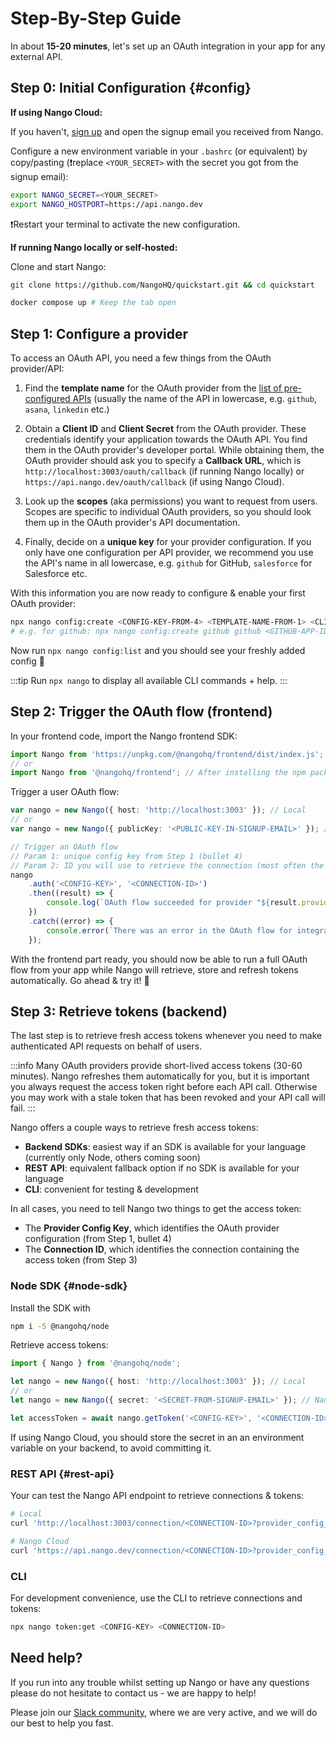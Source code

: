 # Step-By-Step Guide

In about **15-20 minutes**, let's set up an OAuth integration in your app for any external API.

## Step 0: Initial Configuration {#config}

**If using Nango Cloud:**

If you haven't, [sign up](https://nango.dev/start) and open the signup email you received from Nango.

Configure a new environment variable in your `.bashrc` (or equivalent) by copy/pasting (❗️replace `<YOUR_SECRET>` with the secret you got from the signup email):

```bash
export NANGO_SECRET=<YOUR_SECRET>
export NANGO_HOSTPORT=https://api.nango.dev
```

❗️Restart your terminal to activate the new configuration.

**If running Nango locally or self-hosted:**

Clone and start Nango:

```bash
git clone https://github.com/NangoHQ/quickstart.git && cd quickstart
```

```bash
docker compose up # Keep the tab open
```

## Step 1: Configure a provider

To access an OAuth API, you need a few things from the OAuth provider/API:

1.  Find the **template name** for the OAuth provider from the [list of pre-configured APIs](https://nango.dev/oauth-providers) (usually the name of the API in lowercase, e.g. `github`, `asana`, `linkedin` etc.)

2.  Obtain a **Client ID** and **Client Secret** from the OAuth provider. These credentials identify your application towards the OAuth API. You find them in the OAuth provider's developer portal. While obtaining them, the OAuth provider should ask you to specify a **Callback URL**, which is `http://localhost:3003/oauth/callback` (if running Nango locally) or `https://api.nango.dev/oauth/callback` (if using Nango Cloud).

3.  Look up the **scopes** (aka permissions) you want to request from users. Scopes are specific to individual OAuth providers, so you should look them up in the OAuth provider's API documentation.

4.  Finally, decide on a **unique key** for your provider configuration. If you only have one configuration per API provider, we recommend you use the API's name in all lowercase, e.g. `github` for GitHub, `salesforce` for Salesforce etc.

With this information you are now ready to configure & enable your first OAuth provider:

```bash
npx nango config:create <CONFIG-KEY-FROM-4> <TEMPLATE-NAME-FROM-1> <CLIENT-ID-FROM-2> <CLIENT-SECRET-FROM-2> <SCOPES-FROM-2>
# e.g. for github: npx nango config:create github github <GITHUB-APP-ID> <GITHUB-APP-SECRET> "comma,separated,scopes,with,quotes"
```

Now run `npx nango config:list` and you should see your freshly added config 🎉

:::tip
Run `npx nango` to display all available CLI commands + help.
:::

## Step 2: Trigger the OAuth flow (frontend)

In your frontend code, import the Nango frontend SDK:

```ts
import Nango from 'https://unpkg.com/@nangohq/frontend/dist/index.js'; // For quick testing
// or
import Nango from '@nangohq/frontend'; // After installing the npm package
```

Trigger a user OAuth flow:

```ts
var nango = new Nango({ host: 'http://localhost:3003' }); // Local
// or
var nango = new Nango({ publicKey: '<PUBLIC-KEY-IN-SIGNUP-EMAIL>' }); // Nango Cloud

// Trigger an OAuth flow
// Param 1: unique config key from Step 1 (bullet 4)
// Param 2: ID you will use to retrieve the connection (most often the user ID)
nango
    .auth('<CONFIG-KEY>', '<CONNECTION-ID>')
    .then((result) => {
        console.log(`OAuth flow succeeded for provider "${result.providerConfigKey}" and connection-id "${result.connectionId}"!`);
    })
    .catch((error) => {
        console.error(`There was an error in the OAuth flow for integration: ${error.message}`);
    });
```

With the frontend part ready, you should now be able to run a full OAuth flow from your app while Nango will retrieve, store and refresh tokens automatically. Go ahead & try it! 🙌

## Step 3: Retrieve tokens (backend)

The last step is to retrieve fresh access tokens whenever you need to make authenticated API requests on behalf of users.

:::info
Many OAuth providers provide short-lived access tokens (30-60 minutes). Nango refreshes them automatically for you, but it is important you always request the access token right before each API call. Otherwise you may work with a stale token that has been revoked and your API call will fail.
:::

Nango offers a couple ways to retrieve fresh access tokens:

-   **Backend SDKs**: easiest way if an SDK is available for your language (currently only Node, others coming soon)
-   **REST API**: equivalent fallback option if no SDK is available for your language
-   **CLI**: convenient for testing & development

In all cases, you need to tell Nango two things to get the access token:

-   The **Provider Config Key**, which identifies the OAuth provider configuration (from Step 1, bullet 4)
-   The **Connection ID**, which identifies the connection containing the access token (from Step 3)

### Node SDK {#node-sdk}

Install the SDK with

```bash
npm i -S @nangohq/node
```

Retrieve access tokens:

```ts
import { Nango } from '@nangohq/node';

let nango = new Nango({ host: 'http://localhost:3003' }); // Local
// or
let nango = new Nango({ secret: '<SECRET-FROM-SIGNUP-EMAIL>' }); // Nango Cloud

let accessToken = await nango.getToken('<CONFIG-KEY>', '<CONNECTION-ID>');
```

If using Nango Cloud, you should store the secret in an an environment variable on your backend, to avoid committing it.

### REST API {#rest-api}

Your can test the Nango API endpoint to retrieve connections & tokens:

```bash
# Local
curl 'http://localhost:3003/connection/<CONNECTION-ID>?provider_config_key=<CONFIG-KEY>'

# Nango Cloud
curl 'https://api.nango.dev/connection/<CONNECTION-ID>?provider_config_key=<CONFIG-KEY>' -H 'Authorization: Bearer <SECRET-FROM-SIGNUP-EMAIL>'
```

### CLI

For development convenience, use the CLI to retrieve connections and tokens:

```bash
npx nango token:get <CONFIG-KEY> <CONNECTION-ID>
```

## Need help?

If you run into any trouble whilst setting up Nango or have any questions please do not hesitate to contact us - we are happy to help!

Please join our [Slack community](https://nango.dev/slack), where we are very active, and we will do our best to help you fast.
